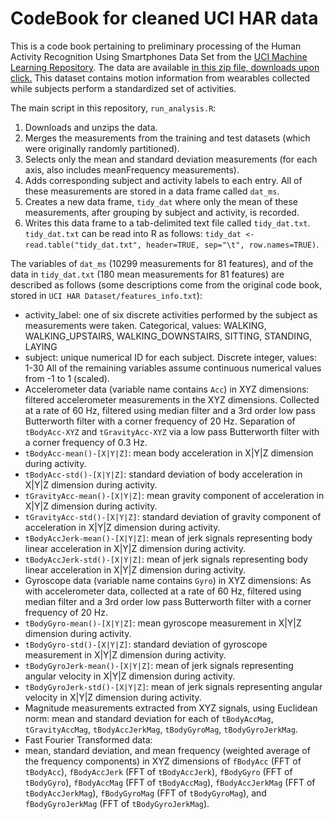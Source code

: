 # CodeBook for cleaned UCI HAR data

This is a code book pertaining to preliminary processing of the Human Activity Recognition Using Smartphones Data Set from the [UCI Machine Learning Repository](http://archive.ics.uci.edu/ml/datasets/Human+Activity+Recognition+Using+Smartphones).
The data are available [in this zip file, downloads upon click.](https://d396qusza40orc.cloudfront.net/getdata%2Fprojectfiles%2FUCI%20HAR%20Dataset.zip) This dataset contains motion information from wearables collected while subjects perform a standardized set of activities.

The main script in this repository, `run_analysis.R`:

1. Downloads and unzips the data.
2. Merges the measurements from the training and test datasets (which were originally randomly partitioned).
3. Selects only the mean and standard deviation measurements (for each axis, also includes meanFrequency measurements).
4. Adds corresponding subject and activity labels to each entry. All of these measurements are stored in a data frame called `dat_ms`.
5. Creates a new data frame, `tidy_dat` where only the mean of these measurements, after grouping by subject and activity, is recorded.
6. Writes this data frame to a tab-delimited text file called `tidy_dat.txt`. `tidy_dat.txt` can be read into R as follows: `tidy_dat <- read.table("tidy_dat.txt", header=TRUE, sep="\t", row.names=TRUE)`.

The variables of `dat_ms` (10299 measurements for 81 features), and of the data in `tidy_dat.txt` (180 mean measurements for 81 features) are described as follows (some descriptions come from the original code book, stored in `UCI HAR Dataset/features_info.txt`):
- activity_label: one of six discrete activities performed by the subject as measurements were taken. Categorical, values: WALKING, WALKING_UPSTAIRS, WALKING_DOWNSTAIRS, SITTING, STANDING, LAYING
- subject: unique numerical ID for each subject. Discrete integer, values: 1-30
All of the remaining variables assume continuous numerical values from -1 to 1 (scaled).
- Accelerometer data (variable name contains `Acc`) in XYZ dimensions: filtered accelerometer measurements in the XYZ dimensions. Collected at a rate of 60 Hz, filtered using median filter and a 3rd order low pass Butterworth filter with a corner frequency of 20 Hz. Separation of `tBodyAcc-XYZ` and `tGravityAcc-XYZ` via a low pass Butterworth filter with a corner frequency of 0.3 Hz.
 - `tBodyAcc-mean()-[X|Y|Z]`: mean body acceleration in X|Y|Z dimension during activity.
 - `tBodyAcc-std()-[X|Y|Z]`: standard deviation of body acceleration in X|Y|Z dimension during activity.
 - `tGravityAcc-mean()-[X|Y|Z]`: mean gravity component of acceleration in X|Y|Z dimension during activity.
 - `tGravityAcc-std()-[X|Y|Z]`: standard deviation of gravity component of acceleration in X|Y|Z dimension during activity.
 - `tBodyAccJerk-mean()-[X|Y|Z]`: mean of jerk signals representing body linear acceleration in  X|Y|Z dimension during activity.
 - `tBodyAccJerk-std()-[X|Y|Z]`: mean of jerk signals representing body linear acceleration in  X|Y|Z dimension during activity.
- Gyroscope data (variable name contains `Gyro`) in XYZ dimensions: As with accelerometer data, collected at a rate of 60 Hz, filtered using median filter and a 3rd order low pass Butterworth filter with a corner frequency of 20 Hz.
 - `tBodyGyro-mean()-[X|Y|Z]`: mean gyroscope measurement in X|Y|Z dimension during activity.
 - `tBodyGyro-std()-[X|Y|Z]`: standard deviation of gyroscope measurement in X|Y|Z dimension during activity.
 - `tBodyGyroJerk-mean()-[X|Y|Z]`: mean of jerk signals representing angular velocity in  X|Y|Z dimension during activity.
 - `tBodyGyroJerk-std()-[X|Y|Z]`: mean of jerk signals representing angular velocity in  X|Y|Z dimension during activity.
- Magnitude measurements extracted from XYZ signals, using Euclidean norm: mean and standard deviation for each of `tBodyAccMag`, `tGravityAccMag`, `tBodyAccJerkMag`, `tBodyGyroMag`, `tBodyGyroJerkMag`. 
- Fast Fourier Transformed data:
 - mean, standard deviation, and mean frequency (weighted average of the frequency components) in XYZ dimensions of `fBodyAcc` (FFT of `tBodyAcc`), `fBodyAccJerk` (FFT of `tBodyAccJerk`), `fBodyGyro` (FFT of `tBodyGyro`), `fBodyAccMag` (FFT of `tBodyAccMag`), `fBodyAccJerkMag` (FFT of `tBodyAccJerkMag`), `fBodyGyroMag` (FFT of `tBodyGyroMag`), and `fBodyGyroJerkMag` (FFT of `tBodyGyroJerkMag`).
